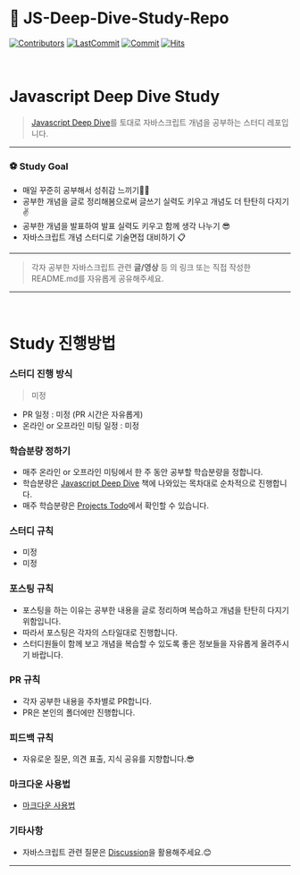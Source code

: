# 📔 JS-Deep-Dive-Study-Repo

[![Contributors](https://img.shields.io/github/contributors-anon/Javascript-Deep-Dive-Study/JS-Deep-Dive-Study-Repo)](https://github.com/Javascript-Deep-Dive-Study/JS-Deep-Dive-Study-Repo)
[![LastCommit](https://img.shields.io/github/last-commit/Javascript-Deep-Dive-Study/JS-Deep-Dive-Study-Repo)](https://github.com/Javascript-Deep-Dive-Study/JS-Deep-Dive-Study-Repo)
[![Commit](https://img.shields.io/github/commit-activity/w/Javascript-Deep-Dive-Study/JS-Deep-Dive-Study-Repo)](https://github.com/Javascript-Deep-Dive-Study/JS-Deep-Dive-Study-Repo)
[![Hits](https://hits.seeyoufarm.com/api/count/incr/badge.svg?url=https%3A%2F%2Fgithub.com%2Favascript-Deep-Dive-Study%2FJS-Deep-Dive-Study-Repo&count_bg=%23FF8500&title_bg=%23555555&icon=&icon_color=%23E7E7E7&title=hits&edge_flat=false)](https://github.com/Javascript-Deep-Dive-Study/JS-Deep-Dive-Study-Repo)

<br/>

# Javascript Deep Dive Study

> [Javascript Deep Dive](http://www.yes24.com/Product/Goods/92742567?OzSrank=1)를 토대로 자바스크립트 개념을 공부하는 스터디 레포입니다.

---

### ⚽️ Study Goal

- 매일 꾸준히 공부해서 성취감 느끼기💪🏻
- 공부한 개념을 글로 정리해봄으로써 글쓰기 실력도 키우고 개념도 더 탄탄히 다지기✌️
- 공부한 개념을 발표하여 발표 실력도 키우고 함께 생각 나누기 😎
- 자바스크립트 개념 스터디로 기술면접 대비하기 📋

---

> 각자 공부한 자바스크립트 관련 **글/영상** 등 의 링크 또는 직접 작성한 README.md를 자유롭게 공유해주세요.

---

<br/>

# Study 진행방법

### 스터디 진행 방식
> 미정

- PR 일정 : 미정 (PR 시간은 자유롭게)
- 온라인 or 오프라인 미팅 일정 : 미정

### 학습분량 정하기

- 매주 온라인 or 오프라인 미팅에서 한 주 동안 공부할 학습분량을 정합니다.
- 학습분량은 [Javascript Deep Dive](http://www.yes24.com/Product/Goods/92742567?OzSrank=1) 책에 나와있는 목차대로 순차적으로 진행합니다.
- 매주 학습분량은 [Projects Todo](https://github.com/Javascript-Deep-Dive-Study/JS-Deep-Dive-Study-Repo/projects/1)에서 확인할 수 있습니다.

### 스터디 규칙

- 미정
- 미정

### 포스팅 규칙

- 포스팅을 하는 이유는 공부한 내용을 글로 정리하며 복습하고 개념을 탄탄히 다지기 위함입니다.
- 따라서 포스팅은 각자의 스타일대로 진행합니다.
- 스터디원들이 함께 보고 개념을 복습할 수 있도록 좋은 정보들을 자유롭게 올려주시기 바랍니다.

### PR 규칙

- 각자 공부한 내용을 주차별로 PR합니다.
- PR은 본인의 폴더에만 진행합니다.

### 피드백 규칙

- 자유로운 질문, 의견 표출, 지식 공유를 지향합니다.😎

### 마크다운 사용법

- [마크다운 사용법](https://www.markdowntutorial.com/)

### 기타사항
- 자바스크립트 관련 질문은 [Discussion](https://github.com/Javascript-Deep-Dive-Study/JS-Deep-Dive-Study-Repo/discussions/1)을 활용해주세요.😊

---
